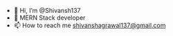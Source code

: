 - 👋 Hi, I’m @Shivansh137
- 👀 MERN Stack developer
- 📫 How to reach me shivanshagrawal137@gmail.com

<!---
Shivansh137/Shivansh137 is a ✨ special ✨ repository because its `README.md` (this file) appears on your GitHub profile.
You can click the Preview link to take a look at your changes.
--->
